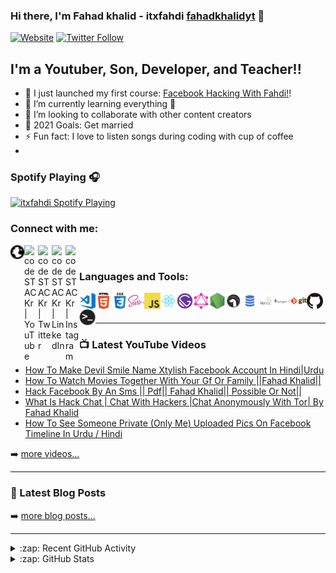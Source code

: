 ### Hi there, I'm Fahad khalid - itxfahdi [fahadkhalidyt][website] 👋

[![Website](https://img.shields.io/website?label=fahadkhalidyt.blogspot.com&style=for-the-badge&url=https%3A%2F%2Ffahadkhalidyt.blogspot.com)](https://fahadkhalidyt.blogspot.com)
[![Twitter Follow](https://img.shields.io/twitter/follow/itxfahdi?color=1DA1F2&logo=twitter&style=for-the-badge)](https://twitter.com/intent/follow?original_referer=https%3A%2F%2Fgithub.com%2Fitxfahdir&screen_name=itxfahdi)

## I'm a Youtuber, Son, Developer, and Teacher!!

- 🔭 I just launched my first course: [Facebook Hacking With Fahdi!][course]!
- 🌱 I’m currently learning everything 🤣
- 👯 I’m looking to collaborate with other content creators
- 🥅 2021 Goals: Get married 
- ⚡ Fun fact: I love to listen songs during coding with cup of coffee
-

### Spotify Playing 🎧

[<img src="https://now-playing-codestackr.vercel.app/api/spotify-playing" alt="itxfahdi Spotify Playing" width="350" />](https://open.spotify.com/track/3oKuEvvclPj25AifUVoKxS)

### Connect with me:

[<img align="left" alt="codeSTACKr.com" width="22px" src="https://raw.githubusercontent.com/iconic/open-iconic/master/svg/globe.svg" />][website]
[<img align="left" alt="codeSTACKr | YouTube" width="22px" src="https://cdn.jsdelivr.net/npm/simple-icons@v3/icons/youtube.svg" />][youtube]
[<img align="left" alt="codeSTACKr | Twitter" width="22px" src="https://cdn.jsdelivr.net/npm/simple-icons@v3/icons/twitter.svg" />][twitter]
[<img align="left" alt="codeSTACKr | LinkedIn" width="22px" src="https://cdn.jsdelivr.net/npm/simple-icons@v3/icons/linkedin.svg" />][linkedin]
[<img align="left" alt="codeSTACKr | Instagram" width="22px" src="https://cdn.jsdelivr.net/npm/simple-icons@v3/icons/instagram.svg" />][instagram]

<br />

### Languages and Tools:

[<img align="left" alt="Visual Studio Code" width="26px" src="https://raw.githubusercontent.com/github/explore/80688e429a7d4ef2fca1e82350fe8e3517d3494d/topics/visual-studio-code/visual-studio-code.png" />][webdevplaylist]
[<img align="left" alt="HTML5" width="26px" src="https://raw.githubusercontent.com/github/explore/80688e429a7d4ef2fca1e82350fe8e3517d3494d/topics/html/html.png" />][webdevplaylist]
[<img align="left" alt="CSS3" width="26px" src="https://raw.githubusercontent.com/github/explore/80688e429a7d4ef2fca1e82350fe8e3517d3494d/topics/css/css.png" />][cssplaylist]
[<img align="left" alt="Sass" width="26px" src="https://raw.githubusercontent.com/github/explore/80688e429a7d4ef2fca1e82350fe8e3517d3494d/topics/sass/sass.png" />][cssplaylist]
[<img align="left" alt="JavaScript" width="26px" src="https://raw.githubusercontent.com/github/explore/80688e429a7d4ef2fca1e82350fe8e3517d3494d/topics/javascript/javascript.png" />][jsplaylist]
[<img align="left" alt="React" width="26px" src="https://raw.githubusercontent.com/github/explore/80688e429a7d4ef2fca1e82350fe8e3517d3494d/topics/react/react.png" />][reactplaylist]
[<img align="left" alt="Gatsby" width="26px" src="https://raw.githubusercontent.com/github/explore/e94815998e4e0713912fed477a1f346ec04c3da2/topics/gatsby/gatsby.png" />][webdevplaylist]
[<img align="left" alt="GraphQL" width="26px" src="https://raw.githubusercontent.com/github/explore/80688e429a7d4ef2fca1e82350fe8e3517d3494d/topics/graphql/graphql.png" />][webdevplaylist]
[<img align="left" alt="Node.js" width="26px" src="https://raw.githubusercontent.com/github/explore/80688e429a7d4ef2fca1e82350fe8e3517d3494d/topics/nodejs/nodejs.png" />][webdevplaylist]
[<img align="left" alt="Deno" width="26px" src="https://raw.githubusercontent.com/github/explore/361e2821e2dea67711cde99c9c40ed357061cf27/topics/deno/deno.png" />][webdevplaylist]
[<img align="left" alt="SQL" width="26px" src="https://raw.githubusercontent.com/github/explore/80688e429a7d4ef2fca1e82350fe8e3517d3494d/topics/sql/sql.png" />][webdevplaylist]
[<img align="left" alt="MySQL" width="26px" src="https://raw.githubusercontent.com/github/explore/80688e429a7d4ef2fca1e82350fe8e3517d3494d/topics/mysql/mysql.png" />][webdevplaylist]
[<img align="left" alt="MongoDB" width="26px" src="https://raw.githubusercontent.com/github/explore/80688e429a7d4ef2fca1e82350fe8e3517d3494d/topics/mongodb/mongodb.png" />][webdevplaylist]
[<img align="left" alt="Git" width="26px" src="https://raw.githubusercontent.com/github/explore/80688e429a7d4ef2fca1e82350fe8e3517d3494d/topics/git/git.png" />][webdevplaylist]
[<img align="left" alt="GitHub" width="26px" src="https://raw.githubusercontent.com/github/explore/78df643247d429f6cc873026c0622819ad797942/topics/github/github.png" />][webdevplaylist]
[<img align="left" alt="Terminal" width="26px" src="https://raw.githubusercontent.com/github/explore/80688e429a7d4ef2fca1e82350fe8e3517d3494d/topics/terminal/terminal.png" />][webdevplaylist]

<br />
<br />

---

### 📺 Latest YouTube Videos

<!-- YOUTUBE:START -->
- [How To Make Devil Smile Name Xtylish Facebook Account In Hindi|Urdu](https://www.youtube.com/watch?v=Q3Qq4CaLHRk)
- [How To Watch Movies Together With Your Gf Or Family ||Fahad Khalid||](https://www.youtube.com/watch?v=zd8vn6YhbJ4)
- [Hack Facebook By An Sms || Pdf|| Fahad Khalid|| Possible Or Not||](https://www.youtube.com/watch?v=GiDGcGM_nx8)
- [What Is Hack Chat | Chat With Hackers |Chat Anonymously With Tor| By Fahad Khalid](https://www.youtube.com/watch?v=B0-WLm-_ee0)
- [How To See Someone Private (Only Me) Uploaded Pics On Facebook Timeline In Urdu / Hindi](https://www.youtube.com/watch?v=ldmVI8ONVrs)
<!-- YOUTUBE:END -->

➡️ [more videos...](https://www.youtube.com/channel/UCUIBe_sBbWcXhF_HQ6fPlqw)

---

### 📕 Latest Blog Posts

<!-- BLOG-POST-LIST:START -->
<!-- BLOG-POST-LIST:END -->

➡️ [more blog posts...](https://fahadkhalidyt.blogspot.com)

---

<details>
  <summary>:zap: Recent GitHub Activity</summary>
  
<!--START_SECTION:activity-->
<!--END_SECTION:activity-->

</details>

<details>
  <summary>:zap: GitHub Stats</summary>

  <img align="left" alt="itxfahdi's GitHub Stats" src="https://github-readme-stats.codestackr.vercel.app/api?username=itxfahdi&show_icons=true&hide_border=true" />

</details>

[website]: https://fahadkhalidyt.blogspot.com
[course]: http://itxfahdi.000webhostapp.com
[twitter]: https://twitter.com/itxfahdi
[youtube]: https://www.youtube.com/channel/UCUIBe_sBbWcXhF_HQ6fPlqw
[instagram]: https://instagram.com/itxfahdi
[linkedin]: https://linkedin.com/in/itxfahdi
[webdevplaylist]: https://www.youtube.com/playlist?list=PLkwxH9e_vrAJ0WbEsFA9W3I1W-g_BTsb
[jsplaylist]: https://www.youtube.com/playlist?list=PLkwxH9e_vrALRJKu7wfXby3MKeflhTu6
[cssplaylist]: https://www.youtube.com/playlist?list=PLkwxH9e_vrALSdvZuEh6gqQdmDoDIoqz
[reactplaylist]: https://www.youtube.com/playlist?list=PLkwxH9e_vrAK4TdffpxKY3QGyHCpxFcQ
